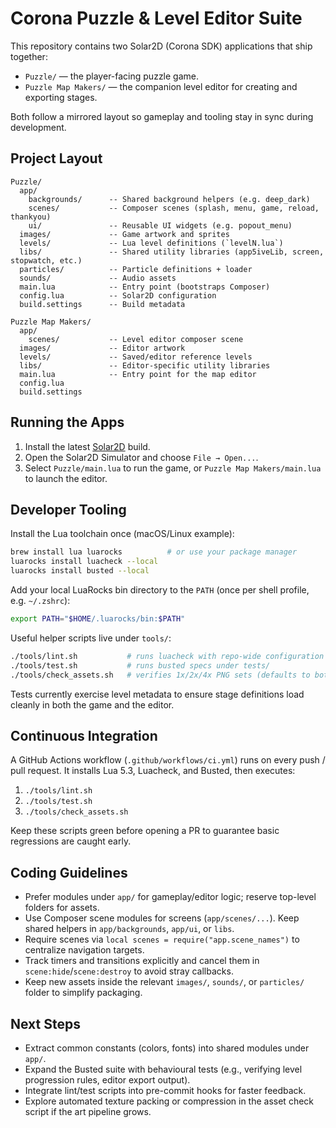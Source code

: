 # Corona Puzzle & Level Editor Suite

This repository contains two Solar2D (Corona SDK) applications that ship together:

- `Puzzle/` — the player-facing puzzle game.
- `Puzzle Map Makers/` — the companion level editor for creating and exporting stages.

Both follow a mirrored layout so gameplay and tooling stay in sync during development.

## Project Layout

```text
Puzzle/
  app/
    backgrounds/      -- Shared background helpers (e.g. deep_dark)
    scenes/           -- Composer scenes (splash, menu, game, reload, thankyou)
    ui/               -- Reusable UI widgets (e.g. popout_menu)
  images/             -- Game artwork and sprites
  levels/             -- Lua level definitions (`levelN.lua`)
  libs/               -- Shared utility libraries (app5iveLib, screen, stopwatch, etc.)
  particles/          -- Particle definitions + loader
  sounds/             -- Audio assets
  main.lua            -- Entry point (bootstraps Composer)
  config.lua          -- Solar2D configuration
  build.settings      -- Build metadata

Puzzle Map Makers/
  app/
    scenes/           -- Level editor composer scene
  images/             -- Editor artwork
  levels/             -- Saved/editor reference levels
  libs/               -- Editor-specific utility libraries
  main.lua            -- Entry point for the map editor
  config.lua
  build.settings
```

## Running the Apps

1. Install the latest [Solar2D](https://solar2d.com/download.php) build.
2. Open the Solar2D Simulator and choose `File → Open...`.
3. Select `Puzzle/main.lua` to run the game, or `Puzzle Map Makers/main.lua` to launch the editor.

## Developer Tooling

Install the Lua toolchain once (macOS/Linux example):

```bash
brew install lua luarocks          # or use your package manager
luarocks install luacheck --local
luarocks install busted --local
```

Add your local LuaRocks bin directory to the `PATH` (once per shell profile, e.g. `~/.zshrc`):

```bash
export PATH="$HOME/.luarocks/bin:$PATH"
```

Useful helper scripts live under `tools/`:

```bash
./tools/lint.sh           # runs luacheck with repo-wide configuration
./tools/test.sh           # runs busted specs under tests/
./tools/check_assets.sh   # verifies 1x/2x/4x PNG sets (defaults to both projects)
```

Tests currently exercise level metadata to ensure stage definitions load cleanly in both the game and the editor.

## Continuous Integration

A GitHub Actions workflow (`.github/workflows/ci.yml`) runs on every push / pull request. It installs Lua 5.3, Luacheck, and Busted, then executes:

1. `./tools/lint.sh`
2. `./tools/test.sh`
3. `./tools/check_assets.sh`

Keep these scripts green before opening a PR to guarantee basic regressions are caught early.

## Coding Guidelines

- Prefer modules under `app/` for gameplay/editor logic; reserve top-level folders for assets.
- Use Composer scene modules for screens (`app/scenes/...`). Keep shared helpers in `app/backgrounds`, `app/ui`, or `libs`.
- Require scenes via `local scenes = require("app.scene_names")` to centralize navigation targets.
- Track timers and transitions explicitly and cancel them in `scene:hide`/`scene:destroy` to avoid stray callbacks.
- Keep new assets inside the relevant `images/`, `sounds/`, or `particles/` folder to simplify packaging.

## Next Steps

- Extract common constants (colors, fonts) into shared modules under `app/`.
- Expand the Busted suite with behavioural tests (e.g., verifying level progression rules, editor export output).
- Integrate lint/test scripts into pre-commit hooks for faster feedback.
- Explore automated texture packing or compression in the asset check script if the art pipeline grows.
